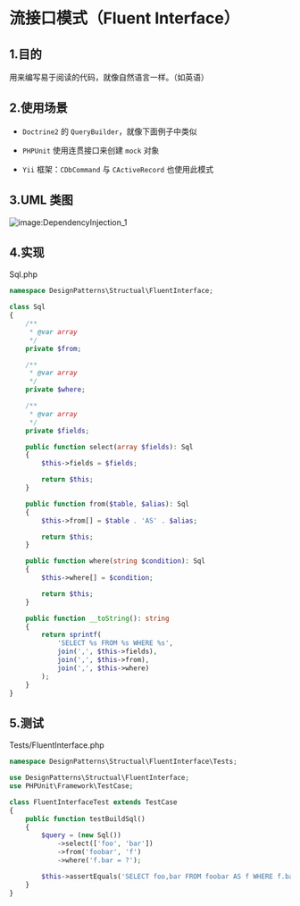 # 流接口模式（Fluent Interface）

## 1.目的

用来编写易于阅读的代码，就像自然语言一样。（如英语）

## 2.使用场景

+ `Doctrine2` 的 `QueryBuilder`，就像下面例子中类似

+ `PHPUnit` 使用连贯接口来创建 `mock` 对象

+ `Yii` 框架：`CDbCommand` 与 `CActiveRecord` 也使用此模式

## 3.UML 类图

![image:DependencyInjection_1](https://github.com/TomatoZ7/notes-of-tz/blob/master/Programming/DesignPatterns/images/DependencyInjection_1.jpg)

## 4.实现

Sql.php

```php
namespace DesignPatterns\Structual\FluentInterface;

class Sql
{
    /**
     * @var array
     */
    private $from;

    /**
     * @var array
     */
    private $where;

    /**
     * @var array
     */
    private $fields;

    public function select(array $fields): Sql
    {
        $this->fields = $fields;

        return $this;
    }

    public function from($table, $alias): Sql
    {
        $this->from[] = $table . 'AS' . $alias;

        return $this;
    }

    public function where(string $condition): Sql
    {
        $this->where[] = $condition;

        return $this;
    }

    public function __toString(): string
    {
        return sprintf(
            'SELECT %s FROM %s WHERE %s',
            join(',', $this->fields),
            join(',', $this->from),
            join(',', $this->where)
        );
    }
}
```

## 5.测试

Tests/FluentInterface.php

```php
namespace DesignPatterns\Structual\FluentInterface\Tests;

use DesignPatterns\Structual\FluentInterface;
use PHPUnit\Framework\TestCase;

class FluentInterfaceTest extends TestCase
{
    public function testBuildSql()
    {
        $query = (new Sql())
            ->select(['foo', 'bar'])
            ->from('foobar', 'f')
            ->where('f.bar = ?');

        $this->assertEquals('SELECT foo,bar FROM foobar AS f WHERE f.bar = ?', (string)$query);
    }
}
```